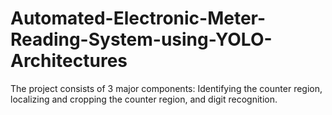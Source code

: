 # Automated-Electronic-Meter-Reading-System-using-YOLO-Architectures
The project consists of 3 major components: Identifying the counter region, localizing and cropping the counter region, and digit recognition.
